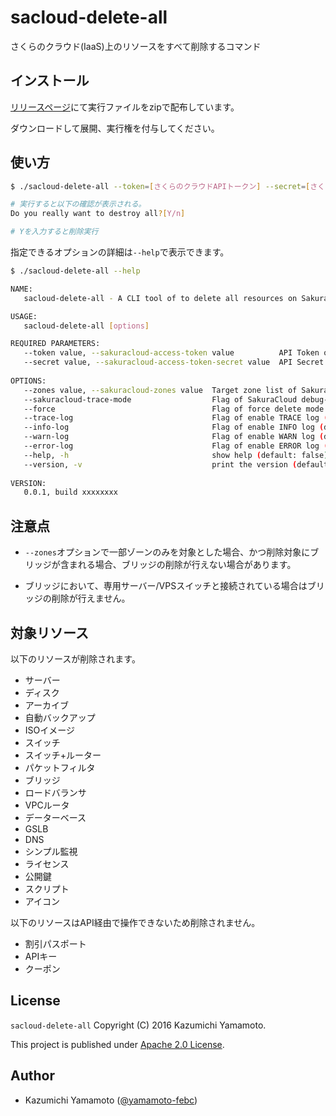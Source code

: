 # sacloud-delete-all

さくらのクラウド(IaaS)上のリソースをすべて削除するコマンド

## インストール

[リリースページ](https://github.com/yamamoto-febc/sacloud-delete-all/releases/latest)にて実行ファイルをzipで配布しています。

ダウンロードして展開、実行権を付与してください。

## 使い方

```bash
$ ./sacloud-delete-all --token=[さくらのクラウドAPIトークン] --secret=[さくらのクラウドAPIシークレット]

# 実行すると以下の確認が表示される。
Do you really want to destroy all?[Y/n]

# Yを入力すると削除実行

```

指定できるオプションの詳細は`--help`で表示できます。

```bash
$ ./sacloud-delete-all --help

NAME:
   sacloud-delete-all - A CLI tool of to delete all resources on Sakura Cloud

USAGE:
   sacloud-delete-all [options]

REQUIRED PARAMETERS:
   --token value, --sakuracloud-access-token value          API Token of SakuraCloud (default: none) [$SAKURACLOUD_ACCESS_TOKEN]
   --secret value, --sakuracloud-access-token-secret value  API Secret of SakuraCloud (default: none) [$SAKURACLOUD_ACCESS_TOKEN_SECRET]
   
OPTIONS:
   --zones value, --sakuracloud-zones value  Target zone list of SakuraCloud (default: "tk1v", "is1a", "is1b", "tk1a") [$SAKURACLOUD_ZONES]
   --sakuracloud-trace-mode                  Flag of SakuraCloud debug-mode (default: false) [$SAKURACLOUD_TRACE_MODE]
   --force                                   Flag of force delete mode (default: false) [$FORCE]
   --trace-log                               Flag of enable TRACE log (default: false) [$TRACE_LOG]
   --info-log                                Flag of enable INFO log (default: true) [$INFO_LOG]
   --warn-log                                Flag of enable WARN log (default: true) [$WARN_LOG]
   --error-log                               Flag of enable ERROR log (default: true) [$ERROR_LOG]
   --help, -h                                show help (default: false)
   --version, -v                             print the version (default: false)
   
VERSION:
   0.0.1, build xxxxxxxx

```

## 注意点

- `--zones`オプションで一部ゾーンのみを対象とした場合、かつ削除対象にブリッジが含まれる場合、ブリッジの削除が行えない場合があります。

- ブリッジにおいて、専用サーバー/VPSスイッチと接続されている場合はブリッジの削除が行えません。

## 対象リソース

以下のリソースが削除されます。

- サーバー
- ディスク
- アーカイブ
- 自動バックアップ
- ISOイメージ
- スイッチ
- スイッチ+ルーター
- パケットフィルタ
- ブリッジ
- ロードバランサ
- VPCルータ
- データーベース
- GSLB
- DNS
- シンプル監視
- ライセンス
- 公開鍵
- スクリプト
- アイコン

以下のリソースはAPI経由で操作できないため削除されません。

- 割引パスポート
- APIキー
- クーポン

## License

 `sacloud-delete-all` Copyright (C) 2016 Kazumichi Yamamoto.

  This project is published under [Apache 2.0 License](LICENSE.txt).
  
## Author

  * Kazumichi Yamamoto ([@yamamoto-febc](https://github.com/yamamoto-febc))

